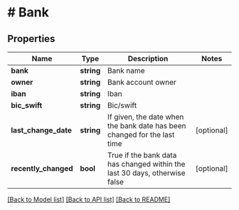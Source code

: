 # # Bank

## Properties

Name | Type | Description | Notes
------------ | ------------- | ------------- | -------------
**bank** | **string** | Bank name |
**owner** | **string** | Bank account owner |
**iban** | **string** | Iban |
**bic_swift** | **string** | Bic/swift |
**last_change_date** | **string** | If given, the date when the bank date has been changed for the last time | [optional]
**recently_changed** | **bool** | True if the bank data has changed within the last 30 days, otherwise false | [optional]

[[Back to Model list]](../../README.md#models) [[Back to API list]](../../README.md#endpoints) [[Back to README]](../../README.md)
